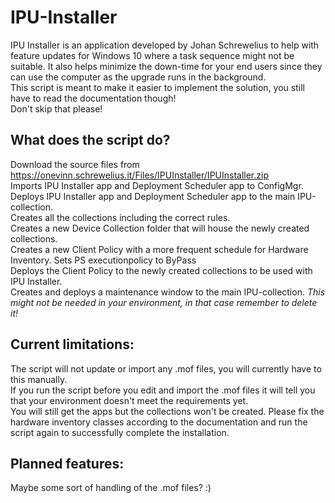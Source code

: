 # IPU-Installer

IPU Installer is an application developed by Johan Schrewelius to help with feature updates for Windows 10 where a task sequence might not be suitable. It also helps minimize the down-time for your end users since they can use the computer as the upgrade runs in the background.\
This script is meant to make it easier to implement the solution, you still have to read the documentation though!\
Don't skip that please!

## What does the script do?
Download the source files from https://onevinn.schrewelius.it/Files/IPUInstaller/IPUInstaller.zip  
Imports IPU Installer app and Deployment Scheduler app to ConfigMgr.\
Deploys IPU Installer app and Deployment Scheduler app to the main IPU-collection.\
Creates all the collections including the correct rules.\
Creates a new Device Collection folder that will house the newly created collections.\
Creates a new Client Policy with a more frequent schedule for Hardware Inventory. Sets PS executionpolicy to ByPass\
Deploys the Client Policy to the newly created collections to be used with IPU Installer.\
Creates and deploys a maintenance window to the main IPU-collection. _This might not be needed in your environment, in that case remember to delete it!_

## Current limitations:
The script will not update or import any .mof files, you will currently have to this manually.\
If you run the script before you edit and import the .mof files it will tell you that your environment doesn't meet the requirements yet.  
You will still get the apps but the collections won't be created. Please fix the hardware inventory classes according to the documentation and run the script again to successfully complete the installation.

## Planned features:
Maybe some sort of handling of the .mof files? :)
